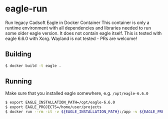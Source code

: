 # eagle-run

Run legacy Cadsoft Eagle in Docker Container
This container is only a runtime environment with all dependencies and libraries needed to run some older eagle version.
It does not contain eagle itself. This is tested with eagle 6.6.0 with Xorg. Wayland is not tested - PRs are welcome!

## Building

```sh
$ docker build -t eagle .
```

## Running

Make sure that you installed eagle somewhere, e.g. `/opt/eagle-6.6.0`

```sh
$ export EAGLE_INSTALLATION_PATH=/opt/eagle-6.6.0
$ export EAGLE_PROJECTS=/home/user/projects
$ docker run --rm -it -v ${EAGLE_INSTALLATION_PATH}:/app -v ${EAGLE_PROJECTS}:/projects -e DISPLAY=$DISPLAY -v /tmp/.X11-unix:/tmp/.X11-unix -e QT_X11_NO_MITSHM=1 eagle /app/bin/eagle
```
